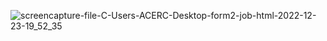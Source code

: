 ![screencapture-file-C-Users-ACERC-Desktop-form2-job-html-2022-12-23-19_52_35](https://user-images.githubusercontent.com/121230559/209391738-380ae294-db6e-43ae-9b99-0d2eb496b61a.png)
